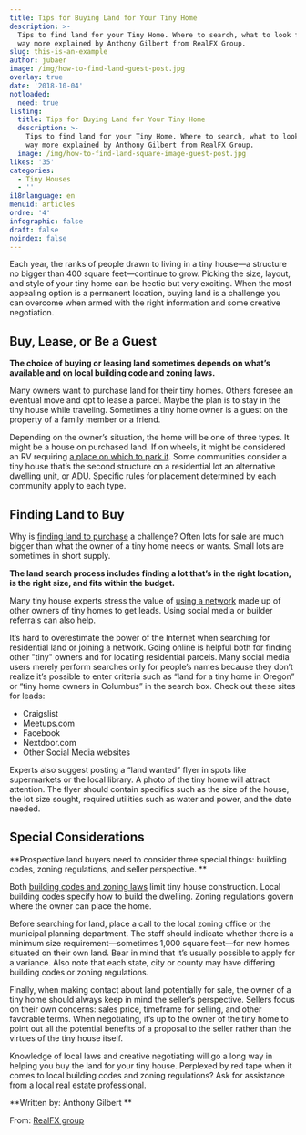 ```yaml
---
title: Tips for Buying Land for Your Tiny Home
description: >-
  Tips to find land for your Tiny Home. Where to search, what to look for and
  way more explained by Anthony Gilbert from RealFX Group.
slug: this-is-an-example
author: jubaer
image: /img/how-to-find-land-guest-post.jpg
overlay: true
date: '2018-10-04'
notloaded:
  need: true
listing:
  title: Tips for Buying Land for Your Tiny Home
  description: >-
    Tips to find land for your Tiny Home. Where to search, what to look for and
    way more explained by Anthony Gilbert from RealFX Group.
  image: /img/how-to-find-land-square-image-guest-post.jpg
likes: '35'
categories:
  - Tiny Houses
  - ''
i18nlanguage: en
menuid: articles
ordre: '4'
infographic: false
draft: false
noindex: false
---
```

Each year, the ranks of people drawn to living in a tiny house—a structure no bigger than 400 square feet—continue to grow.  Picking the size, layout, and style of your tiny home can be hectic but very exciting.  When the most appealing option is a permanent location, buying land is a challenge you can overcome when armed with the right information and some creative negotiation.

## Buy, Lease, or Be a Guest

**The choice of buying or leasing land sometimes depends on what’s available and on local building code and zoning laws.** 

 Many owners want to purchase land for their tiny homes.  Others foresee an eventual move and opt to lease a parcel.  Maybe the plan is to stay in the tiny house while traveling.  Sometimes a tiny home owner is a guest on the property of a family member or a friend.

Depending on the owner’s situation, the home will be one of three types.  It might be a house on purchased land.  If on wheels, it might be considered an RV requiring [a place on which to park it](https://www.nytimes.com/2017/10/06/realestate/where-can-you-park-a-tiny-home.html).  Some communities consider a tiny house that’s the second structure on a residential lot an alternative dwelling unit, or ADU.  Specific rules for placement determined by each community apply to each type.

## Finding Land to Buy

Why is [finding land to purchase](https://www.yourathometeam.com/blog/building-on-vacant-land-how-the-process-differs-from-the-purchase-of-an-existing-home/) a challenge?  Often lots for sale are much bigger than what the owner of a tiny home needs or wants.  Small lots are sometimes in short supply.

**The land search process includes finding a lot that’s in the right location, is the right size, and fits within the budget.**  

Many tiny house experts stress the value of [using a network](https://thetinylife.com/3-tips-to-finding-land-for-a-tiny-house/) made up of other owners of tiny homes to get leads.  Using social media or builder referrals can also help.

It’s hard to overestimate the power of the Internet when searching for residential land or joining a network.  Going online is helpful both for finding other "tiny" owners and for locating residential parcels.  Many social media users merely perform searches only for people’s names because they don’t realize it’s possible to enter criteria such as “land for a tiny home in Oregon” or “tiny home owners in Columbus” in the search box.  Check out these sites for leads:

* Craigslist
* Meetups.com
* Facebook
* Nextdoor.com
* Other Social Media websites

Experts also suggest posting a “land wanted” flyer in spots like supermarkets or the local library.  A photo of the tiny home will attract attention.  The flyer should contain specifics such as the size of the house, the lot size sought, required utilities such as water and power, and the date needed.

## Special Considerations

**Prospective land buyers need to consider three special things:  building codes, zoning regulations, and seller perspective.**

Both [building codes and zoning laws](https://www.curbed.com/2016/9/22/13002832/tiny-house-zoning-laws-regulations) limit tiny house construction.  Local building codes specify how to build the dwelling.  Zoning regulations govern where the owner can place the home.

Before searching for land, place a call to the local zoning office or the municipal planning department.  The staff should indicate whether there is a minimum size requirement—sometimes 1,000 square feet—for new homes situated on their own land.  Bear in mind that it’s usually possible to apply for a variance.  Also note that each state, city or county may have differing building codes or zoning regulations.

Finally, when making contact about land potentially for sale, the owner of a tiny home should always keep in mind the seller’s perspective.  Sellers focus on their own concerns:  sales price, timeframe for selling, and other favorable terms.  When negotiating, it’s up to the owner of the tiny home to point out all the potential benefits of a proposal to the seller rather than the virtues of the tiny house itself.

Knowledge of local laws and creative negotiating will go a long way in helping you buy the land for your tiny house.  Perplexed by red tape when it comes to local building codes and zoning regulations?  Ask for assistance from a local real estate professional.



**Written by: Anthony Gilbert **

From: [RealFX group](https://www.realfx.com/about/)
